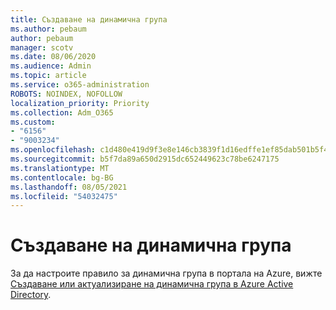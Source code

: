 ```yaml
---
title: Създаване на динамична група
ms.author: pebaum
author: pebaum
manager: scotv
ms.date: 08/06/2020
ms.audience: Admin
ms.topic: article
ms.service: o365-administration
ROBOTS: NOINDEX, NOFOLLOW
localization_priority: Priority
ms.collection: Adm_O365
ms.custom:
- "6156"
- "9003234"
ms.openlocfilehash: c1d480e419d9f3e8e146cb3839f1d16edffe1ef85dab501b5f447145b00f9358
ms.sourcegitcommit: b5f7da89a650d2915dc652449623c78be6247175
ms.translationtype: MT
ms.contentlocale: bg-BG
ms.lasthandoff: 08/05/2021
ms.locfileid: "54032475"
---
```

# <a name="create-a-dynamic-group"></a>Създаване на динамична група

За да настроите правило за динамична група в портала на Azure, вижте [Създаване или актуализиране на динамична група в Azure Active Directory](https://docs.microsoft.com/azure/active-directory/users-groups-roles/groups-create-rule).